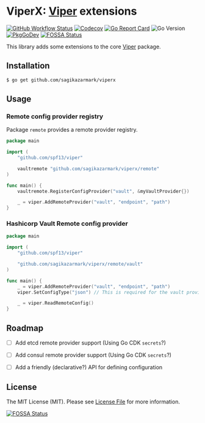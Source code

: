# ViperX: [Viper](https://github.com/spf13/viper) extensions

[![GitHub Workflow Status](https://img.shields.io/github/workflow/status/sagikazarmark/viperx/CI?style=flat-square)](https://github.com/sagikazarmark/viperx/actions?query=workflow%3ACI)
[![Codecov](https://img.shields.io/codecov/c/github/sagikazarmark/viperx?style=flat-square)](https://codecov.io/gh/sagikazarmark/viperx)
[![Go Report Card](https://goreportcard.com/badge/github.com/sagikazarmark/viperx?style=flat-square)](https://goreportcard.com/report/github.com/sagikazarmark/viperx)
![Go Version](https://img.shields.io/badge/go%20version-%3E=1.13-61CFDD.svg?style=flat-square)
[![PkgGoDev](https://pkg.go.dev/badge/mod/github.com/sagikazarmark/viperx)](https://pkg.go.dev/mod/github.com/sagikazarmark/viperx)
[![FOSSA Status](https://app.fossa.com/api/projects/custom%2B8125%2Fviperx.svg?type=shield)](https://app.fossa.com/projects/custom%2B8125%2Fviperx?ref=badge_shield)

This library adds some extensions to the core [Viper](https://github.com/spf13/viper) package.


## Installation

```bash
$ go get github.com/sagikazarmark/viperx
```


## Usage

### Remote config provider registry

Package `remote` provides a remote provider registry.

```go
package main

import (
	"github.com/spf13/viper"

	vaultremote "github.com/sagikazarmark/viperx/remote"
)

func main() {
	vaultremote.RegisterConfigProvider("vault", &myVaultProvider{})

	_ = viper.AddRemoteProvider("vault", "endpoint", "path")
}
```

### Hashicorp Vault Remote config provider

```go
package main

import (
	"github.com/spf13/viper"

	"github.com/sagikazarmark/viperx/remote/vault"
)

func main() {
	_ = viper.AddRemoteProvider("vault", "endpoint", "path")
	viper.SetConfigType("json") // This is required for the vault provider

	_ = viper.ReadRemoteConfig()
}
```


## Roadmap

- [ ] Add etcd remote provider support (Using Go CDK `secrets`?)
- [ ] Add consul remote provider support (Using Go CDK `secrets`?)
- [ ] Add a friendly (declarative?) API for defining configuration


## License

The MIT License (MIT). Please see [License File](LICENSE) for more information.

[![FOSSA Status](https://app.fossa.com/api/projects/custom%2B8125%2Fviperx.svg?type=large)](https://app.fossa.com/projects/custom%2B8125%2Fviperx?ref=badge_large)
